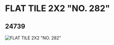 # FLAT TILE 2X2 "NO. 282"
## 24739
![FLAT TILE 2X2 "NO. 282"](https://lc-www-live-s.legocdn.com/media/bricks/5/2/6134895.jpg)